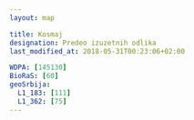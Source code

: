 ```yaml
---
layout: map

title: Kosmaj
designation: Predeo izuzetnih odlika
last_modified_at: 2018-05-31T00:23:06+02:00

WDPA: [145130]
BioRaS: [60]
geoSrbija:
  L1_183: [111]
  L1_362: [75]
---
```

